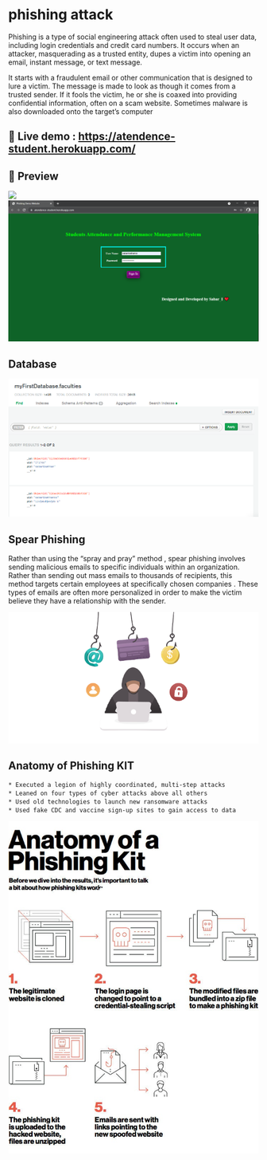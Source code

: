 # phishing attack
Phishing is a type of social engineering attack often used to steal user data, including login credentials and credit card numbers. 
It occurs when an attacker, masquerading as a trusted entity, dupes a victim into opening an email, instant message, or text message.

It starts with a fraudulent email or other communication that is designed to lure a victim. The message is made to look as though it comes from a trusted sender.
If it fools the victim, he or she is coaxed into providing confidential information, often on a scam website. Sometimes malware is also downloaded onto the target’s computer

## 👀 Live demo  :  https://atendence-student.herokuapp.com/

## 🎯 Preview
  <img src="Phishing/4.png">
  <img src="Phishing/5.png">
  
## Database
  <img src="Phishing/7.png">
  
## Spear Phishing
Rather than using the “spray and pray” method , spear phishing involves sending malicious emails to specific individuals within an organization. 
Rather than sending out mass emails to thousands of recipients, this method targets certain employees at specifically chosen companies
. These types of emails are often more personalized in order to make the victim believe they have a relationship with the sender.

<img src="Phishing/3.png">

## Anatomy of Phishing KIT

```sh
* Executed a legion of highly coordinated, multi-step attacks
* Leaned on four types of cyber attacks above all others
* Used old technologies to launch new ransomware attacks
* Used fake CDC and vaccine sign-up sites to gain access to data
```

<img src="Phishing/2.jpg">

